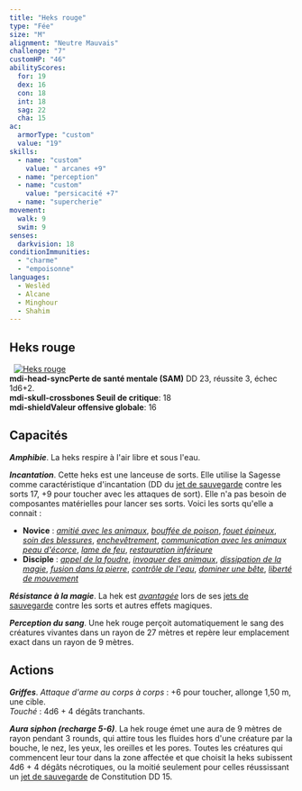```yaml
---
title: "Heks rouge"
type: "Fée"
size: "M"
alignment: "Neutre Mauvais"
challenge: "7"
customHP: "46"
abilityScores:
  for: 19
  dex: 16
  con: 18
  int: 18
  sag: 22
  cha: 15
ac:
  armorType: "custom"
  value: "19"
skills:
  - name: "custom"
    value: " arcanes +9"
  - name: "perception"
  - name: "custom"
    value: "persicacité +7"
  - name: "supercherie"
movement:
  walk: 9
  swim: 9
senses:
  darkvision: 18
conditionImmunities:
  - "charme"
  - "empoisonne"
languages:
  - Weslèd
  - Alcane
  - Minghour
  - Shahim
---
```

## Heks rouge
&nbsp;
[![Heks rouge](https://www.douaratil.fr/illustrations/fee/heksrouge300.jpeg)](https://www.douaratil.fr/illustrations/fee/heksrouge.jpeg)  
**<v-icon>mdi-head-sync</v-icon>Perte de santé mentale (SAM)** DD 23, réussite 3, échec 1d6+2.   
**<v-icon>mdi-skull-crossbones</v-icon> Seuil de critique**: 18      
**<v-icon>mdi-shield</v-icon>Valeur offensive globale**: 16   
## Capacités
_**Amphibie**_. La heks respire à l'air libre et sous l'eau.

_**Incantation**_. Cette heks est une lanceuse de sorts. Elle utilise la Sagesse comme caractéristique d'incantation (DD du [jet de sauvegarde](/utiliser-les-caracteristiques/#jets-de-sauvegarde) contre les sorts 17, +9 pour toucher avec les attaques de sort). Elle n'a pas besoin de composantes matérielles pour lancer ses sorts. Voici les sorts qu'elle a connait :
* **Novice** : [_amitié avec les animaux_](/grimoire/amitie-avec-les-animaux/), [_bouffée de poison_](/grimoire/bouffee-de-poison/), [_fouet épineux_](/grimoire/fouet-epineux/), [_soin des blessures_](/grimoire/soin-des-blessures/), [_enchevêtrement_](/grimoire/enchevetrement/), [_communication avec les animaux_](/grimoire/communication-avec-les-animaux/)
[_peau d'écorce_](/grimoire/peau-d-ecorce/), [_lame de feu_](/grimoire/lame-de-feu/), [_restauration inférieure_](/grimoire/restauration-inferieure/)
* **Disciple** : [_appel de la foudre_](/grimoire/appel-de-la-foudre/), [_invoquer des animaux_](/grimoire/invoquer-des-animaux/), [_dissipation de la magie_](/grimoire/dissipation-de-la-magie/), [_fusion dans la pierre_](/grimoire/fusion-dans-la-pierre/), [_contrôle de l'eau_](/grimoire/controle-de-l-eau/), [_dominer une bête_](/grimoire/dominer-une-bete/), [_liberté de mouvement_](/grimoire/liberte-de-mouvement/)

_**Résistance à la magie**_. La hek est [_avantagée_](/utiliser-les-caracteristiques/#avantage-et-desavantage) lors de ses [jets de sauvegarde](/utiliser-les-caracteristiques/#jets-de-sauvegarde) contre les sorts et autres effets magiques.

_**Perception du sang**_. Une hek rouge perçoit automatiquement le sang des créatures vivantes dans un rayon de 27 mètres et repère leur emplacement exact dans un rayon de 9 mètres.

## Actions
_**Griffes**_. _Attaque d'arme au corps à corps_ : +6 pour toucher, allonge 1,50 m, une cible.  
_Touché_ :  4d6 + 4 dégâts tranchants.

_**Aura siphon (recharge 5-6)**_. La hek rouge émet une aura de 9 mètres de rayon pendant 3 rounds, qui attire tous les fluides hors d'une créature par la bouche, le nez, les yeux, les oreilles et les pores. Toutes les créatures qui commencent leur tour dans la zone affectée et que choisit la heks subissent 4d6 + 4 dégâts nécrotiques, ou la moitié seulement pour celles réussissant un [jet de sauvegarde](/utiliser-les-caracteristiques/#jets-de-sauvegarde) de Constitution DD 15.

